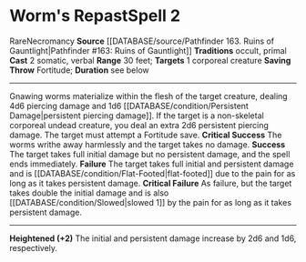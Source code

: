 ﻿---
actions: '[two-actions]'
area: null
bloodline: null
component:
- Somatic
- Verbal
cost: null
deity: null
domain: null
duration: see below
element: null
heighten: '+2'
heighten_level: 2, 4, 6, 8, 10
id: '839'
lesson: null
level: '2'
mystery: null
name: Worm's Repast
patron_theme: null
range: 30 feet
rarity: Rare
requirement: null
rus_type_level: null
saving_throw: Fortitude
school: Necromancy
source: '[[DATABASE/source/Pathfinder 163. Ruins of Gauntlight|Pathfinder #163: Ruins
  of Gauntlight]]'
target: 1 corporeal creature
tradition:
- Occult
- Primal
trait:
- '[[DATABASE/trait/Necromancy|Necromancy]]'
- '[[DATABASE/trait/Rare|Rare]]'
trigger: null
type: Spell

---
# Worm's Repast<span class="item-type">Spell 2</span>

<span class="trait-rare item-trait">Rare</span><span class="item-trait">Necromancy</span>
**Source** [[DATABASE/source/Pathfinder 163. Ruins of Gauntlight|Pathfinder #163: Ruins of Gauntlight]]
**Traditions** occult, primal
**Cast** <span class="action-icon">2</span> somatic, verbal
**Range** 30 feet; **Targets** 1 corporeal creature
**Saving Throw** Fortitude; **Duration** see below

---
Gnawing worms materialize within the flesh of the target creature, dealing 4d6 piercing damage and 1d6 [[DATABASE/condition/Persistent Damage|persistent piercing damage]]. If the target is a non-skeletal corporeal undead creature, you deal an extra 2d6 persistent piercing damage. The target must attempt a Fortitude save.
**Critical Success** The worms writhe away harmlessly and the target takes no damage.
**Success** The target takes full initial damage but no persistent damage, and the spell ends immediately.
**Failure** The target takes full initial and persistent damage and is [[DATABASE/condition/Flat-Footed|flat-footed]] due to the pain for as long as it takes persistent damage.
**Critical Failure** As failure, but the target takes double the initial damage and is also [[DATABASE/condition/Slowed|slowed 1]] by the pain for as long as it takes persistent damage.

---
**Heightened (+2)** The initial and persistent damage increase by 2d6 and 1d6, respectively.